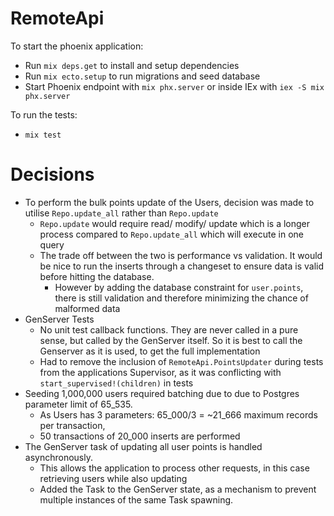 # RemoteApi

To start the phoenix application:
- Run `mix deps.get` to install and setup dependencies
- Run `mix ecto.setup` to run migrations and seed database
- Start Phoenix endpoint with `mix phx.server` or inside IEx with `iex -S mix phx.server`

To run the tests:
- `mix test`

# Decisions
- To perform the bulk points update of the Users, decision was made to utilise `Repo.update_all` rather than `Repo.update`
  - `Repo.update` would require read/ modify/ update which is a longer process compared to `Repo.update_all` which will execute in one query
  - The trade off between the two is performance vs validation. It would be nice to run the inserts through a changeset to ensure data is valid before hitting the database.
    - However by adding the database constraint for `user.points`, there is still validation and therefore minimizing the chance of malformed data
- GenServer Tests
  - No unit test callback functions. They are never called in a pure sense, but called by the GenServer itself. So it is best to call the Genserver as it is used, to get the full implementation
  - Had to remove the inclusion of `RemoteApi.PointsUpdater` during tests from the applications Supervisor, as it was conflicting with `start_supervised!(children)` in tests
- Seeding 1,000,000 users required batching due to due to Postgres parameter limit of 65_535.
  - As Users has 3 parameters: 65_000/3 = ~21_666 maximum records per transaction,
  - 50 transactions of 20_000 inserts are performed
- The GenServer task of updating all user points is handled asynchronously.
  - This allows the application to process other requests, in this case retrieving users while also updating
  - Added the Task to the GenServer state, as a mechanism to prevent multiple instances of the same Task spawning.
